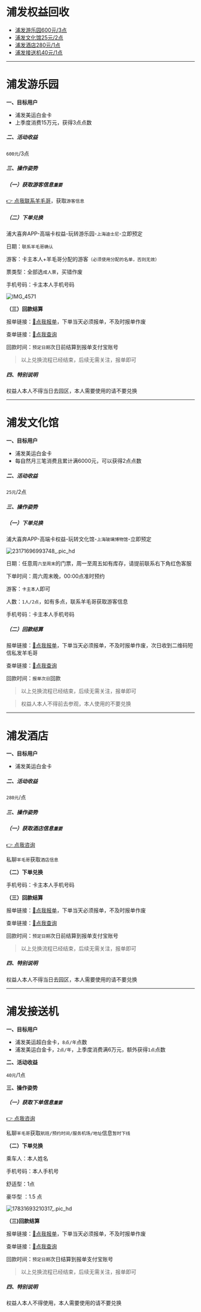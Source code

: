 # 浦发权益回收

- [浦发游乐园600元/3点](#浦发游乐园)
- [浦发文化馆25元/2点](#浦发文化馆)
- [浦发酒店280元/1点](#浦发酒店)
- [浦发接送机40元/1点](#浦发接送机)

---

# 浦发游乐园

**一、目标用户**

- 浦发美运白金卡
- 上季度消费15万元，获得3点点数

##### 二、活动收益

`600元`/3点

##### 三、操作姿势

##### （一）获取游客信息`重要`

[👉 点我联系羊毛哥](http://u.zjkmkj.com/unVf1 )，获取`游客信息`

##### （二）下单兑换

浦大喜奔APP-高端卡权益-玩转游乐园-`上海迪士尼`-立即预定

日期：`联系羊毛哥确认`

游客：卡主本人+羊毛哥分配的游客`（必须使用分配的名单，否则无效）`

票类型：全部选`成人票`，买错作废

手机号码：卡主本人手机号码

![IMG_4571](https://cos.zjkmkj.com/media/2024/08/20/abd6d5af0c68c11a803ccf6244bf0c81-2.webp)

**（三）回款结算**

报单链接：[:link:点我报单](http://u.zjkm.xyz/xGzEF)，下单当天必须报单，不及时报单作废

查单链接：[:link:点我查询](http://u.zjkm.xyz/Cr7RF)

回款时间：`预定日期`次日前结算到报单支付宝账号

> 以上兑换流程已经结束，后续无需关注，报单即可

##### 四、特别说明

权益人本人不得当日去园区，本人需要使用的请不要兑换

---

# 浦发文化馆

**一、目标用户**

- 浦发美运白金卡
- 每自然月三笔消费且累计满6000元，可以获得2点点数

##### 二、活动收益

`25元`/2点

##### 三、操作姿势

##### （一）下单兑换

浦大喜奔APP-高端卡权益-玩转文化馆-`上海玻璃博物馆`-立即预定

![23171696993748_.pic_hd](https://cos.zjkmkj.com/media/2024/08/20/4c19957259f937f588ffa8a668af4d45-2.webp)

日期：任意周`六至周末`的门票，周一至周五如有库存，请提前联系右下角红色客服

下单时间：周六周末晚，00:00点准时预约

游客：`卡主本人`即可

人数：`1人/2点`，如有多点，联系羊毛哥获取游客信息

手机号码：卡主本人手机号码

##### （二）回款结算

报单链接：[:link:点我报单](http://u.zjkm.xyz/xGzEF)，下单当天必须报单，不及时报单作废，次日收到二维码短信私发羊毛哥

查单链接：[:link:点我查询](http://u.zjkm.xyz/Cr7RF)

回款时间：`报单次日`回款

> 以上兑换流程已经结束，后续无需关注，报单即可

> 权益人本人不得前去参观，本人使用的不要兑换

---

# 浦发酒店

**一、目标用户**

- 浦发美运白金卡

##### 二、活动收益

`280元`/点

##### 三、操作姿势

##### （一）获取酒店信息`重要`

[👉 点我咨询](https://work.weixin.qq.com/ca/cawcdefd4b421df61a)

私聊`羊毛哥`获取`酒店信息`

**（二）下单兑换**

手机号码：卡主本人手机号码

**（三）回款结算**

报单链接：[:link:点我报单](http://u.zjkm.xyz/xGzEF)，下单当天必须报单，不及时报单作废

查单链接：[:link:点我查询](http://u.zjkm.xyz/Cr7RF)

回款时间：`预定日期`次日前结算到报单支付宝账号

> 以上兑换流程已经结束，后续无需关注，报单即可

##### 四、特别说明

权益人本人不得当日去园区，本人需要使用的请不要兑换

---

# 浦发接送机

**一、目标用户**

- 浦发美运超白金卡，`8点/年`点数
- 浦发美运白金卡，`2点/年`，上季度消费满6万元，额外获得`1点`点数

**二、活动收益**

`40元`/1点

**三、操作姿势**

##### （一）获取下单信息`重要`

[👉 点我咨询](https://work.weixin.qq.com/ca/cawcdefd4b421df61a)

私聊`羊毛哥`获取`航班/预约时间/服务机场/地址`信息`暂时下线`

**（二）下单兑换**

乘车人：本人姓名

手机号码：本人手机号

舒适型：1点

豪华型 ：1.5 点

![17831693210317_.pic_hd](https://cos.zjkmkj.com/media/2024/08/20/082876539c62ee24f1c500924d15c1fd-2.webp)

**（三)回款结算**

报单链接：[:link:点我报单](http://u.zjkm.xyz/xGzEF)，下单当天必须报单，不及时报单作废

查单链接：[:link:点我查询](http://u.zjkm.xyz/Cr7RF)

回款时间：`预定日期`次日结算到报单支付宝账号

> 以上兑换流程已经结束，后续无需关注，报单即可

##### 四、特别说明

权益人本人不得使用，本人需要使用的请不要兑换
